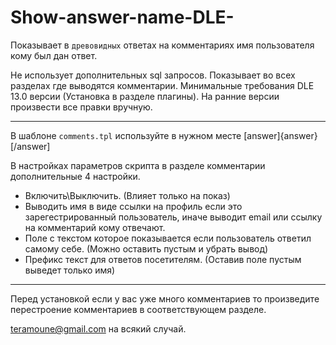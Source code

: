 # Show-answer-name-DLE-
Показывает в `древовидных` ответах на комментариях имя пользователя кому был дан ответ.


Не использует дополнительных sql запросов. Показывает во всех разделах где выводятся комментарии.
Минимальные требования DLE 13.0 версии (Установка в разделе плагины). На ранние версии произвести все правки вручную.

---
В шаблоне `comments.tpl` используйте в нужном месте [answer]{answer}[/answer]


В настройках параметров скрипта в разделе комментарии дополнительные 4 настройки.
  - Включить\Выключить. (Влияет только на показ)
  - Выводить имя в виде ссылки на профиль если это зарегестрированный пользователь, иначе выводит email или ссылку на комментарий кому отвечают.
  - Поле с текстом которое показывается если пользователь ответил самому себе. (Можно оставить пустым и убрать вывод)
  - Префикс текст для ответов посетителям. (Оставив поле пустым выведет только имя)

---
Перед установкой если у вас уже много комментариев то произведите перестроение комментариев в соответствующем разделе.

teramoune@gmail.com на всякий случай.
